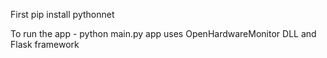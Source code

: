 First pip install pythonnet

To run the app - python main.py
app uses OpenHardwareMonitor DLL and Flask framework

